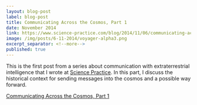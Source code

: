 ```yaml
---
layout: blog-post
label: blog-post
title: Communicating Across the Cosmos, Part 1
date: November 2014
link: https://www.science-practice.com/blog/2014/11/06/communicating-across-the-cosmos/
image: /img/posts/6-11-2014/voyager-alpha3.png
excerpt_separator: <!--more-->
published: true
---
```


This is the first post from a series about communication with extraterrestrial intelligence that I wrote at [Science Practice](https://www.science-practice.com/). In this part, I discuss the historical context for sending messages into the cosmos and a possible way forward.

<!--more-->

[Communicating Across the Cosmos, Part 1](https://www.science-practice.com/blog/2014/11/06/communicating-across-the-cosmos/)
